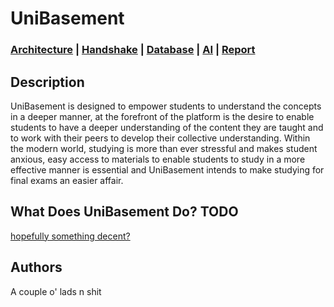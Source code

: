 # UniBasement
### [Architecture](model/ARCHITECTURE.md) | [Handshake](docs/HANDSHAKE.md) | [Database](docs/DATABASE.md) | [AI](docs/AI.md) | [Report](report/REPORT.md)

## Description
UniBasement is designed to empower students to understand the concepts in a deeper manner, at the forefront of the platform is the desire to enable students to have a deeper understanding of the content they are taught and to work with their peers to develop their collective understanding. Within the modern world, studying is more than ever stressful and makes student anxious, easy access to materials to enable students to study in a more effective manner is essential and UniBasement intends to make studying for final exams an easier affair.  

## What Does UniBasement Do? TODO
[hopefully something decent?](https://pokemonshowdown.com/)

## Authors
A couple o' lads n shit
